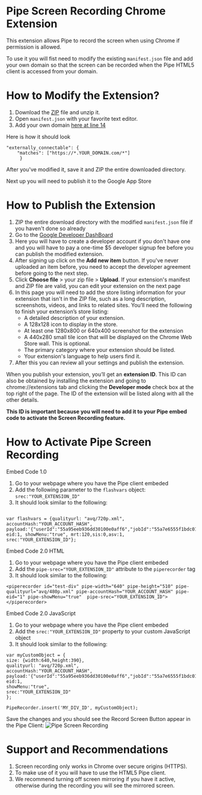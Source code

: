 # Pipe Screen Recording Chrome Extension

This extension allows Pipe to record the screen when using Chrome if permission is allowed.

To use it you will fist need to modify the existing `manifest.json` file and add your own domain so that the screen can be recorded when the Pipe HTML5 client is accessed from your domain.

# How to Modify the Extension?

1. Download the [ZIP](https://github.com/addpipe/screen-recording-chrome-extension/archive/master.zip) file and unzip it.
2. Open `manifest.json` with your favorite text editor.
3. Add your own domain [here at line 14](https://github.com/addpipe/screen-recording-chrome-extension/blob/c4822bc21a4a6e16ee8685d4a7056e763d265d80/manifest.json#L14)

Here is how it should look 

```
"externally_connectable": {
	"matches": ["https://*.YOUR_DOMAIN.com/*"]
     }
```

After you've modified it, save it and ZIP the entire downloaded directory.

Next up you will need to publish it to the Google App Store

# How to Publish the Extension

1. ZIP the entire download directory with the modified `manifest.json` file if you haven't done so already
2. Go to the [Google Developer DashBoard](https://chrome.google.com/webstore/developer/dashboard)
3. Here you will have to create a developer account if you don't have one and you will have to pay a one-time $5 developer signup fee before you can publish the modified extension.
4. After signing up click on the **Add new item** button. If you've never uploaded an item before, you need to accept the developer agreement before going to the next step.
5. Click **Choose file** > your zip file > **Upload**. If your extension's manifest and ZIP file are valid, you can edit your extension on the next page
6. In this page you will need to add the store listing information for your extension that isn't in the ZIP file, such as a long description, screenshots, videos, and links to related sites. You’ll need the following to finish your extension’s store listing:
    * A detailed description of your extension.
    * A 128x128 icon to display in the store.
    * At least one 1280x800 or 640x400 screenshot for the extension
    * A 440x280 small tile icon that will be displayed on the Chrome Web Store wall. This is optional.
    * The primary category where your extension should be listed.
    * Your extension's language to help users find it.
7. After this you can review all your settings and publish the extension.

When you publish your extension, you’ll get an **extension ID**. This ID can also be obtained by installing the extension and going to chrome://extensions tab and clicking the **Developer mode** check box at the top right of the page. The ID of the extension will be listed along with all the other details.

**This ID is important because you will need to add it to your Pipe embed code to activate the Screen Recording feature.**

# How to Activate Pipe Screen Recording

Embed Code 1.0

1. Go to your webpage where you have the Pipe client embeded
2. Add the following parameter to the `flashvars` object: `srec:"YOUR_EXTENSION_ID"`
3. It should look similar to the following:

```

var flashvars = {qualityurl: "avq/720p.xml", accountHash:"YOUR_ACCOUNT_HASH", payload:'{"userId":"55a95eeb936dd30100e0aff6","jobId":"55a7e6555f1bdc010014d6a1"}', eid:1, showMenu:"true", mrt:120,sis:0,asv:1, srec:"YOUR_EXTENSION_ID"};

```

Embed Code 2.0 HTML

1. Go to your webpage where you have the Pipe client embeded
2. Add the `pipe-srec="YOUR_EXTENSION_ID"` attribute to the `piperecorder` tag
3. It should look similar to the following:

```
<piperecorder id="test-div" pipe-width="640" pipe-height="510" pipe-qualityurl="avq/480p.xml" pipe-accountHash="YOUR_ACCOUNT_HASH" pipe-eid="1" pipe-showMenu="true"  pipe-srec="YOUR_EXTENSION_ID"></piperecorder>

```

Embed Code 2.0 JavaScript

1. Go to your webpage where you have the Pipe client embeded
2. Add the `srec:"YOUR_EXTENSION_ID"` property to your custom JavaScript object
3. It should look similar to the following:

```
var myCustomObject = {
size: {width:640,height:390},
qualityurl: "avq/720p.xml", 
accountHash:"YOUR_ACCOUNT_HASH", 
payload:'{"userId":"55a95eeb936dd30100e0aff6","jobId":"55a7e6555f1bdc010014d6a1"}', 
eid:1, 
showMenu:"true", 
srec:"YOUR_EXTENSION_ID"
};

PipeRecorder.insert('MY_DIV_ID', myCustomObject);

```

Save the changes and you should see the Record Screen Button appear in the Pipe Client:
![Pipe Screen Recording](https://addpipe.com/img_doc/screen-recording.png)

# Support and Recommendations

1. Screen recording only works in Chrome over secure origins (HTTPS).
2. To make use of it you will have to use the HTML5 Pipe client.
3. We recommend turning off screen mirroring if you have it active, otherwise during the recording you will see the mirrored screen.
